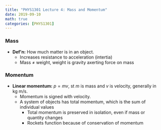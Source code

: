 ```yaml
---
title: "PHYS1301 Lecture 4: Mass and Momentum"
date: 2019-09-10
math: true 
categories: [PHYS1301]
---
```


### Mass

- **Def'n:** How much matter is in an object.
    - Increases resistance to acceleration (intertia)
    - Mass $\neq$ weight,  weight is gravity axerting force on mass

### Momentum

- **Linear momentum:** $p=mv$, st $m$ is mass and $v$ is velocity, generally in kg m/s. 
    - Momentum is signed with velocity.
    - A system of objects has total momentum, which is the sum of individual values
        - Total momentum is preserved in isolation, even if mass or quantity changes
        - Rockets function because of conservation of momentum


